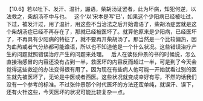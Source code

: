【10.6】若以吐下、发汗、温针，讝语，柴胡汤证罢者，此为坏病，知犯何逆，以法救之，柴胡汤不中与也。
 
这个‘以’宋本是写‘已’，如果这个少阳病已经被吐过，下过，被发汗过，用了温针，用这些不当治法之后开始谵语了，柴胡汤症罢就是这个柴胡汤症已经不再存在了，那就已经被医坏了。就算他原来是少阳病，已经医坏了，不再具有少阳病的特征了，就不要再开柴胡汤了。那当然是一个比较偏热，因为血热或者气分热都可能谵语，所以也不知道他是一个什么状况。这些错误治疗产生的问题就照错误治疗产生的问题来处理。
 
后人在读张仲景的书的时候说，怎么直接治感冒的内容还没有占到一半，救医坏的内容反而超过一半，可是到了今天会觉得这些救逆的办法变得很有用了。因为现在有些病人他可能一开始就看过别的医生就先被医坏了，无论是中医或者西医。这些状况就变成幸好有写，不然的话我们没有一个参考的标准。不过张仲景那个时代医坏的方法还蛮单纯，就误汗、误下，还有火针这些，今天医坏的状况可能比较复杂一点。
